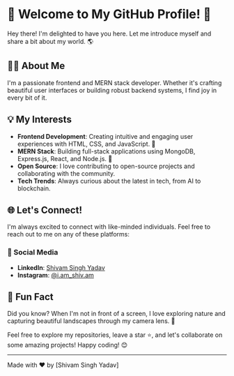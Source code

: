 # 🌟 Welcome to My GitHub Profile! 🌟

Hey there! I'm delighted to have you here. Let me introduce myself and share a bit about my world. 🌎

## 👨‍💻 About Me
I'm a passionate frontend and MERN stack developer. Whether it's crafting beautiful user interfaces or building robust backend systems, I find joy in every bit of it.

## 💡 My Interests
- **Frontend Development**: Creating intuitive and engaging user experiences with HTML, CSS, and JavaScript. 🎨
- **MERN Stack**: Building full-stack applications using MongoDB, Express.js, React, and Node.js. 🚀
- **Open Source**: I love contributing to open-source projects and collaborating with the community.
- **Tech Trends**: Always curious about the latest in tech, from AI to blockchain.

## 🌐 Let's Connect!

I'm always excited to connect with like-minded individuals. Feel free to reach out to me on any of these platforms:

### 📱 Social Media
- **LinkedIn**: [Shivam Singh Yadav](https://www.linkedin.com/in/shivam-singh-yadav-743657240/)
- **Instagram**: [@i.am_shiv.am](https://www.instagram.com/i.am_shiv.am/)

## 🎨 Fun Fact
Did you know? When I'm not in front of a screen, I love exploring nature and capturing beautiful landscapes through my camera lens. 📸

Feel free to explore my repositories, leave a star ⭐, and let's collaborate on some amazing projects! Happy coding! 😊

---

Made with ❤️ by [Shivam Singh Yadav]


<!---
Shivam-ssy/Shivam-ssy is a ✨ special ✨ repository because its `README.md` (this file) appears on your GitHub profile.
You can click the Preview link to take a look at your changes.
--->

